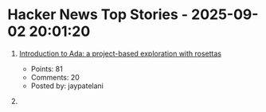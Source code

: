 # Hacker News Top Stories - 2025-09-02 20:01:20

1. [Introduction to Ada: a project-based exploration with rosettas](https://blog.adacore.com/introduction-to-ada-a-project-based-exploration-with-rosettas)
   - Points: 81
   - Comments: 20
   - Posted by: jaypatelani

2. [<template>: The Content Template element](https://developer.mozilla.org/en-US/docs/Web/HTML/Reference/Elements/template)
   - Points: 70
   - Comments: 26
   - Posted by: palmfacehn

3. [A gentle introduction to CP/M](https://eerielinux.wordpress.com/2025/08/28/a-gentle-introduction-to-cp-m/)
   - Points: 28
   - Comments: 12
   - Posted by: naves

4. [iNaturalist keeps full species classification models private](https://github.com/inaturalist/inatVisionAPI)
   - Points: 10
   - Comments: 1
   - Posted by: contingencies

5. [Static sites enable a good time travel experience](https://hamatti.org/posts/static-sites-enable-a-good-time-travel-experience/)
   - Points: 103
   - Comments: 24
   - Posted by: speckx

6. [OpenAI: Vijaye Raji to Become CTO of Applications with Acquisition of Statsig](https://openai.com/index/vijaye-raji-to-become-cto-of-applications-with-acquisition-of-statsig/)
   - Points: 31
   - Comments: 5
   - Posted by: tosh

7. ['World Models,' an old idea in AI, mount a comeback](https://www.quantamagazine.org/world-models-an-old-idea-in-ai-mount-a-comeback-20250902/)
   - Points: 69
   - Comments: 28
   - Posted by: warrenm

8. [The Little Book of Linear Algebra](https://github.com/the-litte-book-of/linear-algebra)
   - Points: 175
   - Comments: 39
   - Posted by: scapbi

9. [The Kafka Replication Protocol with KIP-966](https://github.com/Vanlightly/kafka-tlaplus/blob/main/kafka_data_replication/kraft/kip-966/description/0_kafka_replication_protocol.md)
   - Points: 15
   - Comments: 0
   - Posted by: tanelpoder

10. [Physically based rendering from first principles](https://imadr.me/pbr/)
   - Points: 16
   - Comments: 4
   - Posted by: imadr

11. [Amazon must face US nationwide class action over third-party sales](https://www.reuters.com/legal/government/amazon-must-face-us-nationwide-class-action-over-third-party-sales-2025-09-02/)
   - Points: 31
   - Comments: 2
   - Posted by: giuliomagnifico

12. [Launch HN: Datafruit (YC S25) – AI for DevOps](undefined)
   - Points: 29
   - Comments: 19
   - Posted by: nickpapciak

13. [Show HN: Amber – better Beeper, a modern all-in-one messenger](https://useamber.app/)
   - Points: 20
   - Comments: 32
   - Posted by: DmitryDolgopolo

14. [Removing Guix from Debian](https://lwn.net/SubscriberLink/1035491/d8100135a8ae4246/)
   - Points: 85
   - Comments: 23
   - Posted by: 6581

15. [FBI arrests US Army veteran for 'conspiracy' over protest against ICE](https://www.theguardian.com/us-news/2025/sep/02/fbi-arrest-us-army-veteran-ice-protest)
   - Points: 49
   - Comments: 1
   - Posted by: BallsInIt

16. [Toronto’s network of pedestrian tunnels](https://www.worksinprogress.news/p/torontos-underground-labyrinth)
   - Points: 126
   - Comments: 94
   - Posted by: bensouthwood

17. [Writing a Hypervisor in 1k Lines](https://seiya.me/blog/hypervisor-in-1000-lines)
   - Points: 73
   - Comments: 4
   - Posted by: ingve

18. [Show HN: Moribito – A TUI for LDAP Viewing/Queries](https://github.com/ericschmar/moribito)
   - Points: 84
   - Comments: 23
   - Posted by: woumn

19. [Microsoft rewarded for security failures with another US Government contract](https://www.theregister.com/2025/09/02/microsoft_rewarded_for_security_failures/)
   - Points: 71
   - Comments: 9
   - Posted by: rntn

20. [Run Erlang/Elixir on Microcontrollers and Embedded Linux](https://www.grisp.org/software)
   - Points: 180
   - Comments: 45
   - Posted by: weatherlight

21. [AI web crawlers are destroying websites in their never-ending content hunger](https://www.theregister.com/2025/08/29/ai_web_crawlers_are_destroying/)
   - Points: 129
   - Comments: 76
   - Posted by: CrankyBear

22. [Civics Is Boring. So, Let's Encrypt Something](https://queue.acm.org/detail.cfm?id=3703126)
   - Points: 4
   - Comments: 0
   - Posted by: rdoherty

23. [Anthropic raises $13B Series F at $183B post-money valuation](https://www.anthropic.com/news/anthropic-raises-series-f-at-usd183b-post-money-valuation)
   - Points: 330
   - Comments: 361
   - Posted by: meetpateltech

24. [Reusing Computation in Text-to-Image Diffusion for Efficient Image Generation](https://arxiv.org/abs/2508.21032)
   - Points: 30
   - Comments: 2
   - Posted by: gidellav

25. [An LLM is a lossy encyclopedia](https://simonwillison.net/2025/Aug/29/lossy-encyclopedia/)
   - Points: 390
   - Comments: 269
   - Posted by: tosh

26. [ICE obtains access to Israeli-made spyware that hack phones and encrypted apps](https://www.theguardian.com/us-news/2025/sep/02/trump-immigration-ice-israeli-spyware)
   - Points: 58
   - Comments: 12
   - Posted by: pera

27. [We already live in social credit, we just don't call it that](https://www.thenexus.media/your-phone-already-has-social-credit-we-just-lie-about-it/)
   - Points: 137
   - Comments: 152
   - Posted by: natalie3p

28. [Kapa.ai (YC S23) is hiring research and software engineers](https://www.ycombinator.com/companies/kapa-ai/jobs)
   - Points: 1
   - Comments: undefined
   - Posted by: emil_sorensen

29. [Collecting All Causal Knowledge](https://causenet.org/)
   - Points: 208
   - Comments: 98
   - Posted by: geetee

30. [Quirks of Common Lisp Types](https://www.fosskers.ca/en/blog/cl-type-quirks)
   - Points: 98
   - Comments: 17
   - Posted by: todsacerdoti

